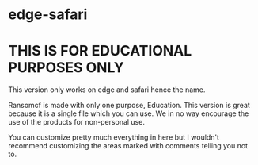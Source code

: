 # edge-safari
THIS IS FOR EDUCATIONAL PURPOSES ONLY
=========================================

This version only works on edge and safari hence the name.

Ransomcf is made with only one purpose, Education.  This version is great because it is a single file which you can use.  We in no way encourage the use of the products for non-personal use.  

You can customize pretty much everything in here but I wouldn't recommend customizing the areas marked with comments telling you not to.
